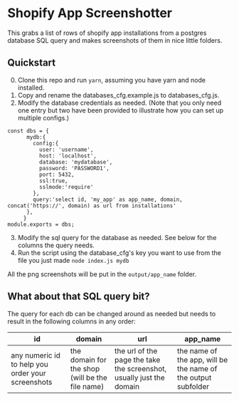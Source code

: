 # Shopify App Screenshotter

This grabs a list of rows of shopify app installations from a postgres database SQL query and makes screenshots of them in nice little folders.   

##  Quickstart
0. Clone this repo and run `yarn`, assuming you have yarn and node installed.
1. Copy and rename the databases_cfg.example.js to databases_cfg.js.
2. Modify the database credentials as needed. (Note that you only need one entry but two have been provided to illustrate how you can set up multiple configs.)


````     
const dbs = {
      mydb:{
        config:{
          user: 'username',
          host: 'localhost',
          database: 'mydatabase',
          password: 'PASSWORD1',
          port: 5432,
          ssl:true,
          sslmode:'require'
        },
        query:'select id, 'my_app' as app_name, domain, concat('https://', domain) as url from installations'
      },
     }
module.exports = dbs;
```` 

3. Modify the sql query for the database as needed.  See below for the columns the query needs.
4. Run the script using the database_cfg's key you want to use from the file you just made `node index.js mydb`

All the png screenshots will be put in the `output/app_name` folder.


## What about that SQL query bit?
The query for each db can be changed around as needed but needs to result in the following columns in any order:

| id | domain | url | app_name |
| --- | --- | --- | --- |
| any numeric id to help you order your screenshots | the domain for the shop (will be the file name) | the url of the page the take the screenshot, usually just the domain | the name of the app, will be the name of the output subfolder |  
